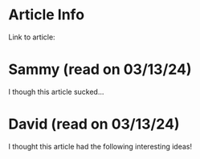 # Article Info

Link to article: 
# Sammy (read on 03/13/24)

I though this article sucked...

# David (read on 03/13/24)

I thought this article had the following interesting ideas! 


